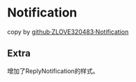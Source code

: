 # Notification

copy by [github·ZLOVE320483·Notification](https://github.com/ZLOVE320483/Notification/)

## Extra
增加了ReplyNotification的样式。
